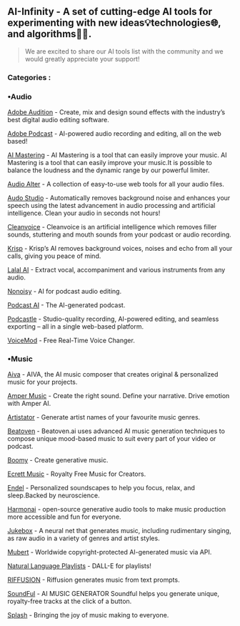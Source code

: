 ## AI-Infinity - A set of cutting-edge AI tools for experimenting with new ideas💡technologies🌐, and algorithms👨‍💻.



> We are excited to share our AI tools list with the community and we would greatly appreciate your support!

### Categories :

### •Audio

[Adobe Audition](https://www.adobe.com/products/audition.html) - Create, mix and design sound effects with the industry’s best digital audio editing software.

[Adobe Podcast](https://podcast.adobe.com/?ref=aiinfinity) - AI-powered audio recording and editing, all on the web based!

[AI Mastering](https://aimastering.com/?ref=aiinfinity) - AI Mastering is a tool that can easily improve your music. AI Mastering is a tool that can easily improve your music.It is possible to balance the loudness and the dynamic range by our powerful limiter.

[Audio Alter](https://audioalter.com/?ref=aiinfinity) - A collection of easy-to-use web tools for all your audio files.

[Audo Studio](https://audo.ai/?ref=aiinfinity) - Automatically removes background noise and enhances your speech using the latest advancement in audio processing and artificial intelligence. Clean your audio in seconds not hours!

[Cleanvoice](https://cleanvoice.ai/?ref=aiinfinity) - Cleanvoice is an artificial intelligence which removes filler sounds, stuttering and mouth sounds from your podcast or audio recording.

[Krisp](https://krisp.ai/?ref=aiinfinity) - Krisp’s AI removes background voices, noises and echo from all your calls, giving you peace of mind.

[Lalal AI](https://www.lalal.ai/?ref=aiinfinity) - Extract vocal, accompaniment and various instruments from any audio.

[Nonoisy](https://www.nonoisy.com/?ref=aiinfinity) - AI for podcast audio editing.

[Podcast AI](https://podcast.ai/?ref=aiinfinity) - The AI-generated podcast.

[Podcastle](https://podcastle.ai/?ref=aiinfinity) - Studio-quality recording, AI-powered editing, and seamless exporting – all in a single web-based platform.

[VoiceMod](https://www.voicemod.net/?ref=aiinfinity) - Free Real-Time Voice Changer.

### •Music

[Aiva](https://www.aiva.ai/?ref=aiinfinity) - AIVA, the AI music composer that creates original & personalized music for your projects.

[Amper Music](https://www.ampermusic.com/?ref=aiinfinity) - Create the right sound. Define your narrative. Drive emotion with Amper AI.

[Artistator](https://artistator.com/?ref=aiinfinity) - Generate artist names of your favourite music genres.

[Beatoven](https://www.beatoven.ai/?ref=aiinfinity) - Beatoven.ai uses advanced AI music generation techniques to compose unique mood-based music to suit every part of your video or podcast.

[Boomy](https://boomy.com/?ref=aiinfinity) - Create generative music.

[Ecrett Music](https://ecrettmusic.com/?ref=aiinfinity) - Royalty Free Music for Creators.

[Endel](https://endel.io/?ref=aiinfinity) - Personalized soundscapes to help you focus, relax, and sleep.Backed by neuroscience.

[Harmonai](https://www.harmonai.org/?ref=aiinfinity) - open-source generative audio tools to make music production more accessible and fun for everyone.

[Jukebox](https://openai.com/blog/jukebox/?ref=aiinfinity) - A neural net that generates music, including rudimentary singing, as raw audio in a variety of genres and artist styles. 

[Mubert](https://mubert.com/?ref=aiinfinity) - Worldwide copyright-protected AI-generated music via API.

[Natural Language Playlists](https://www.naturallanguageplaylist.com/?ref=aiinfinity) - DALL-E for playlists!

[RIFFUSION](https://www.riffusion.com/?ref=aiinfinity) - Riffusion generates music from text prompts.

[SoundFul](https://soundful.com/?ref=aiinfinity) - AI MUSIC GENERATOR Soundful helps you generate unique, royalty-free tracks at the click of a button.

[Splash](https://www.splashmusic.com/?ref=aiinfinity) - Bringing the joy of music making to everyone.




